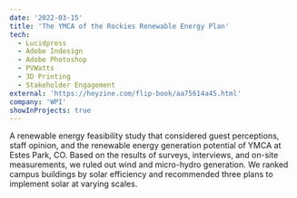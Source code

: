 ```yaml
---
date: '2022-03-15'
title: 'The YMCA of the Rockies Renewable Energy Plan'
tech:
  - Lucidpress
  - Adobe Indesign
  - Adobe Photoshop
  - PVWatts
  - 3D Printing
  - Stakeholder Engagement
external: 'https://heyzine.com/flip-book/aa75614a45.html'
company: 'WPI'
showInProjects: true
---
```


A renewable energy feasibility study that considered guest perceptions, staff opinion, and the renewable energy generation potential of YMCA at Estes Park, CO. Based on the results of surveys, interviews, and on-site measurements, we ruled out wind and micro-hydro generation. We ranked campus buildings by solar efficiency and recommended three plans to implement solar at varying scales.
